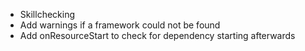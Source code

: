 <!-- TDOO -->
- Skillchecking
- Add warnings if a framework could not be found
- Add onResourceStart to check for dependency starting afterwards